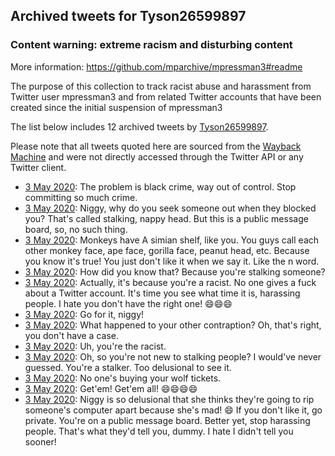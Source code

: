 ## Archived tweets for Tyson26599897
### Content warning: extreme racism and disturbing content
More information: https://github.com/mparchive/mpressman3#readme


The purpose of this collection to track racist abuse and harassment from Twitter user mpressman3 and from related Twitter accounts that have been created since the initial suspension of mpressman3

The list below includes 12 archived tweets by
[Tyson26599897](https://twitter.com/Tyson26599897).



Please note that all tweets quoted here are sourced from the
[Wayback Machine](https://web.archive.org) and were not directly accessed through the Twitter API or
any Twitter client.



* [ 3 May 2020](https://web.archive.org/web/20200510173319/https://twitter.com/Tyson26599897/status/1256927505589637120): The problem is black crime, way out of control. Stop committing so much crime.
* [ 3 May 2020](https://web.archive.org/web/20200508234544/https://twitter.com/Tyson26599897/status/1256866107270578176): Niggy, why do you seek someone out when they blocked you? That's called stalking, nappy head. But this is a public message board, so, no such thing.
* [ 3 May 2020](https://web.archive.org/web/20200509110636/https://twitter.com/Tyson26599897/status/1256865591572512769): Monkeys have A simian shelf, like you. You guys call each other monkey face, ape face, gorilla face, peanut head, etc. Because you know it's true! You just don't like it when we say it. Like the n word.
* [ 3 May 2020](https://web.archive.org/web/20200508134238/https://twitter.com/Tyson26599897/status/1256865159697649665): How did you know that? Because you're stalking someone?
* [ 3 May 2020](https://web.archive.org/web/20200508123653/https://twitter.com/Tyson26599897/status/1256864827563216898): Actually, it's because you're a racist. No one gives a fuck about a Twitter account. It's time you see what time it is, harassing people. I hate you don't have the right one! 😄😄😄
* [ 3 May 2020](https://web.archive.org/web/20200508074509/https://twitter.com/Tyson26599897/status/1256864399165440000): Go for it, niggy!
* [ 3 May 2020](https://web.archive.org/web/20200508150147/https://twitter.com/Tyson26599897/status/1256863927520157696): What happened to your other contraption? Oh, that's right, you don't have a case.
* [ 3 May 2020](https://web.archive.org/web/20200509071835/https://twitter.com/Tyson26599897/status/1256863708585885696): Uh, you're the racist.
* [ 3 May 2020](https://web.archive.org/web/20200508152752/https://twitter.com/Tyson26599897/status/1256863447121264644): Oh, so you're not new to stalking people? I would've never guessed. You're a stalker. Too delusional to see it.
* [ 3 May 2020](https://web.archive.org/web/20200509082347/https://twitter.com/Tyson26599897/status/1256863146788237312): No one's buying your wolf tickets.
* [ 3 May 2020](https://web.archive.org/web/20200508174306/https://twitter.com/Tyson26599897/status/1256863016257302528): Get'em! Get'em all! 😄😄😄😄
* [ 3 May 2020](https://web.archive.org/web/20200508141002/https://twitter.com/Tyson26599897/status/1256862853744771072): Niggy is so delusional that she thinks they're going to rip someone's computer apart because she's mad! 😄 If you don't like it, go private. You're on a public message board. Better yet, stop harassing people. That's what they'd tell you, dummy. I hate I didn't tell you sooner!
